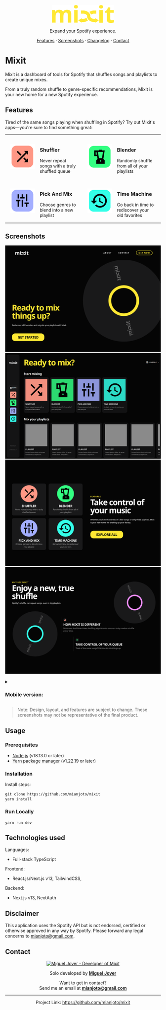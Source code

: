 <p align="center"/>
    <a href="https://github.com/mianjoto/mixit">
        <img src="./src/assets/mixit/Mixit_Logo_Brand.png" alt="Mixit logo" width="200"/>
    </a>
    <p align="center">Expand your Spotify experience.</p>
    <p align="center">
        <a href="#features">Features</a> ·
        <a href="#screenshots">Screenshots</a> ·
        <a href="https://github.com/mianjoto/mixit/pulls?q=is%3Apr">Changelog</a> ·
        <a href="#contact">Contact</a>
    </p>
    
</header>

# Mixit

Mixit is a dashboard of tools for Spotify that shuffles songs and playlists to create unique mixes.

From a truly random shuffle to genre-specific recommendations, Mixit is your new home for a new Spotify experience.

## Features

Tired of the same songs playing when shuffling in Spotify? Try out Mixit's apps—you're sure to find something great:

<table>
  <tr>
    <td style="padding: 1rem;">
        <div style="display: flex; gap: 1rem; align-items: center; align-content: center;">
            <img src="src/assets/images/Shuffler.png"/>
        <section>
        <h3>Shuffler</h3>Never repeat songs with a truly shuffled queue
        </section>
        </div>
    </td>
    <td style="padding: 1rem;">
        <div style="display: flex; gap: 1rem; align-items: center; align-content: center;">
            <img src="src/assets/images/Blender.png"/>
        <section>
        <h3>Blender</h3>Randomly shuffle from all of your playlists
        </section>
        </div>
    </td>

  </tr>
  <tr>

  <td style="padding: 1rem;">
        <div style="display: flex; gap: 1rem; align-items: center; align-content: center;">
            <img src="src/assets/images/Pick and Mix.png"/>
        <section>
        <h3>Pick And Mix</h3>Choose genres to blend into a new playlist
        </section>
        </div>
    </td>
    <td style="padding: 1rem;">
        <div style="display: flex; gap: 1rem; align-items: center; align-content: center;">
            <img src="src/assets/images/Time Machine.png"/>
        <section>
        <h3>Time Machine</h3>Go back in time to rediscover your old favorites
        </section>
        </div>
    </td>
  </tr>
</table>

## Screenshots

![Home page hero section](src/assets/screenshots/desktop/hero.png)
![Dashboard](src/assets/screenshots/desktop/dashboard.png)
![Features](src/assets/screenshots/desktop/features.png)
![Reasons to use](src/assets/screenshots/desktop/reasons-to-use.png)

<details>
  <summary>

### Mobile version:

  </summary>

![Mobile version of home page hero section](src/assets/screenshots/mobile/hero.png)
![Mobile version of dashboard](src/assets/screenshots/mobile/dashboard.png)
![Mobile version of features](src/assets/screenshots/mobile/features.png)
![Mobile version of footer](src/assets/screenshots/mobile/footer.png)

</details>

> Note: Design, layout, and features are subject to change. These screenshots may not be representative of the final product.

## Usage

### Prerequisites

- [Node.js](https://nodejs.org/en/) (v18.13.0 or later)
- [Yarn package manager](https://yarnpkg.com/) (v1.22.19 or later)

### Installation

Install steps:

```
git clone https://github.com/mianjoto/mixit
yarn install
```

### Run Locally

```
yarn run dev
```

## Technologies used

Languages:

- Full-stack TypeScript

Frontend:

- React.js/Next.js v13, TailwindCSS,

Backend:

- Next.js v13, NextAuth

## Disclaimer
This application uses the Spotify API but is not endorsed, certified or otherwise approved in any way by Spotify. Please forward any legal concerns to [mianjoto@gmail.com](mailto:mianjoto@gmail.com).

## Contact

<p align="center">
    <a href="https:/github.com/mianjoto"><img src="https://github.com/mianjoto.png" alt="Miguel Jover - Developer of Mixit" height="128"/></a>
    <p align="center">Solo developed by <a href="https://github.com/mianjoto"><strong>Miguel Jover</strong></a></p>
    <p align="center">Want to get in contact?</br>Send me an email at <a href="mailto:mianjoto@gmail.com"><strong>mianjoto@gmail.com</strong></a></p>

---

   <p align="center">Project Link: <a href="https://github.com/mianjoto/mixit">https://github.com/mianjoto/mixit</a></p>

</p>
